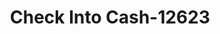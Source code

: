 ---
f_zip-code: 53083
f_state-code: WI
title: Check Into Cash-12623
f_phone: 920-457-4611
f_city-only: Sheboygan
f_address: 2231 Calumet Drive Sheboygan
f_location-unique-id: '12623'
slug: check-into-cash-12623
updated-on: '2024-05-30T13:46:58.046Z'
created-on: '2024-05-30T13:36:59.803Z'
published-on: '2024-05-30T13:54:32.469Z'
f_city-state: cms/city/sheboygan-wi.md
f_company: cms/company/check-into-cash.md
f_state: cms/state/wisconsin.md
layout: '[payday-loan].html'
tags: payday-loan
---